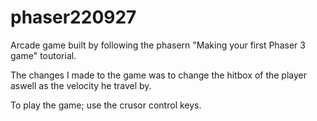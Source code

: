 # phaser220927

Arcade game built by following the phasern "Making your first Phaser 3 game" toutorial.

The changes I made to the game was to change the hitbox of the player aswell as the velocity he travel by.

To play the game; use the crusor control keys.
